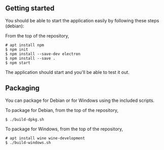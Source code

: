 ## Getting started

You should be able to start the application easily by following these steps (debian):

From the top of the repository,

```
# apt install npm
$ npm init
$ npm install --save-dev electron
$ npm install --save .
$ npm start
```

The application should start and you'll be able to test it out.


## Packaging

You can package for Debian or for Windows using the included scripts. 

To package for Debian, from the top of the repository,

```
$ ./build-dpkg.sh
```

To package for Windows, from the top of the repository,

```
# apt install wine wine-development
$ ./build-windows.sh
```
